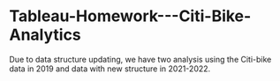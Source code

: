 # Tableau-Homework---Citi-Bike-Analytics
Due to data structure updating, we have two analysis using the Citi-bike data in 2019 and data with new structure in 2021-2022. 
